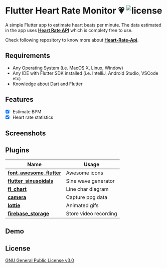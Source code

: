 # **Flutter Heart Rate Monitor :heartpulse:** ![license](https://img.shields.io/github/license/7-USH/Heart-Rate-Monitor)

A simple Flutter app to estimate heart beats per minute. The data estimated in the app uses [**Heart Rate API**](https://heart-rate-07.herokuapp.com/) which is complety free to use.

Check following repository to know more about [**Heart-Rate-Api**](https://github.com/7-USH/Heart-Rate-API).

## **Requirements**
- Any Operating System (i.e. MacOS X, Linux, Window)
- Any IDE with Flutter SDK installed (i.e. IntelliJ, Android Studio, VSCode etc)
- Knowledge about Dart and Flutter

## **Features**

- [x] Estimate BPM
- [x] Heart rate statistics 

## **Screenshots**

## **Plugins**

Name | Usage
---|---
[**font_awesome_flutter**](https://pub.dev/packages/font_awesome_flutter) | Awesome icons
[**flutter_sinusoidals**](https://pub.dev/packages/flutter_sinusoidals) | Sine wave generator
[**fl_chart**](https://pub.dev/packages/fl_chart) | Line char diagram
[**camera**](https://pub.dev/packages/camera) | Capture ppg data
[**lottie**](https://pub.dev/packages/lottie) | Animated gifs
[**firebase_storage**](https://pub.dev/packages/firebase_storage) | Store video recording

## **Demo**



## **License**

[GNU General Public License v3.0](https://github.com/7-USH/Heart-Rate-Monitor/blob/master/LICENSE)